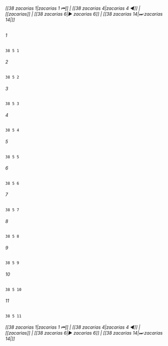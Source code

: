 
###### [[38 zacarias 1|zacarias 1 ⏮]] | [[38 zacarias 4|zacarias 4 ◀]] | [[zacarias]] | [[38 zacarias 6|▶ zacarias 6]] | [[38 zacarias 14|⏭ zacarias 14|]]

###### 1
``` verse
38 5 1 
```
###### 2
``` verse
38 5 2 
```
###### 3
``` verse
38 5 3 
```
###### 4
``` verse
38 5 4 
```
###### 5
``` verse
38 5 5 
```
###### 6
``` verse
38 5 6 
```
###### 7
``` verse
38 5 7 
```
###### 8
``` verse
38 5 8 
```
###### 9
``` verse
38 5 9 
```
###### 10
``` verse
38 5 10 
```
###### 11
``` verse
38 5 11 
```

###### [[38 zacarias 1|zacarias 1 ⏮]] | [[38 zacarias 4|zacarias 4 ◀]] | [[zacarias]] | [[38 zacarias 6|▶ zacarias 6]] | [[38 zacarias 14|⏭ zacarias 14|]]

